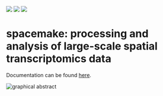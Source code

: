 <a href="https://pypi.org/project/spacemake/">
   <img src="https://img.shields.io/pypi/v/spacemake.svg" / ></a>
   
<a href="https://spacemake.readthedocs.io/">
   <img src="https://readthedocs.org/projects/spacemake/badge/?version=latest" / ></a>
   
 <a href="https://pepy.tech/project/spacemake">
   <img src="https://pepy.tech/badge/spacemake" / ></a>

# spacemake: processing and analysis of large-scale spatial transcriptomics data

Documentation can be found [here](https://spacemake.readthedocs.io/en/latest/).

![graphical abstract](https://raw.githubusercontent.com/rajewsky-lab/spacemake/master/docs/graphical_abstract_twitter.png)
